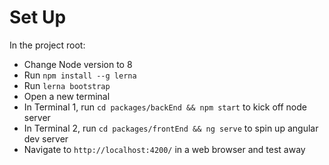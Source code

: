 # Set Up
In the project root:
* Change Node version to 8
* Run `npm install --g lerna`
* Run `lerna bootstrap`
* Open a new terminal
* In Terminal 1, run `cd packages/backEnd && npm start` to kick off node server
* In Terminal 2, run `cd packages/frontEnd && ng serve` to spin up angular dev server
* Navigate to `http://localhost:4200/` in a web browser and test away
